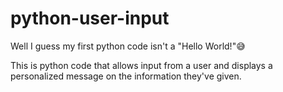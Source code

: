 # python-user-input
Well I guess my first python code isn't a "Hello World!"😅

This is python code that allows input from a user and displays a personalized message on the information they've given.
